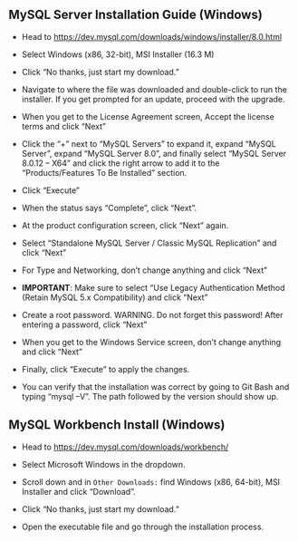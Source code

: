 ## MySQL Server Installation Guide (Windows)

- Head to <https://dev.mysql.com/downloads/windows/installer/8.0.html>

- Select Windows (x86, 32-bit), MSI Installer (16.3 M)

- Click “No thanks, just start my download.”

- Navigate to where the file was downloaded and double-click to run the installer. If you get prompted for an update, proceed with the upgrade.

- When you get to the License Agreement screen, Accept the license terms and click “Next”

- Click the “+” next to “MySQL Servers” to expand it, expand “MySQL Server”, expand “MySQL Server 8.0”, and finally select “MySQL Server 8.0.12 – X64” and click the right arrow to add it to the “Products/Features To Be Installed” section.

- Click “Execute”

- When the status says “Complete”, click “Next”.

- At the product configuration screen, click “Next” again.

- Select “Standalone MySQL Server / Classic MySQL Replication” and click “Next”

- For Type and Networking, don’t change anything and click “Next”

- **IMPORTANT**: Make sure to select “Use Legacy Authentication Method (Retain MySQL 5.x Compatibility) and click “Next”

- Create a root password. WARNING. Do not forget this password! After entering a password, click “Next”

- When you get to the Windows Service screen, don’t change anything and click “Next”

- Finally, click “Execute” to apply the changes.

- You can verify that the installation was correct by going to Git Bash and typing “mysql –V”. The path followed by the version should show up.

## MySQL Workbench Install (Windows)

- Head to <https://dev.mysql.com/downloads/workbench/>

- Select Microsoft Windows in the dropdown.

- Scroll down and in `Other Downloads:` find Windows (x86, 64-bit), MSI Installer and click “Download”.

- Click “No thanks, just start my download.”

- Open the executable file and go through the installation process.
